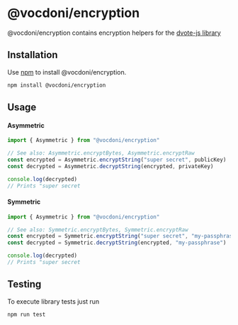 # @vocdoni/encryption

@vocdoni/encryption contains encryption helpers for the [dvote-js library](https://github.com/vocdoni/dvote-js/)

## Installation

Use [npm](https://www.npmjs.com/) to install @vocdoni/encryption.

```bash
npm install @vocdoni/encryption
```

## Usage

#### Asymmetric

```ts
import { Asymmetric } from "@vocdoni/encryption"

// See also: Asymmetric.encryptBytes, Asymmetric.encryptRaw
const encrypted = Asymmetric.encryptString("super secret", publicKey)
const decrypted = Asymmetric.decryptString(encrypted, privateKey)

console.log(decrypted)
// Prints "super secret
```

#### Symmetric

```ts
import { Asymmetric } from "@vocdoni/encryption"

// See also: Symmetric.encryptBytes, Symmetric.encryptRaw
const encrypted = Symmetric.encryptString("super secret", "my-passphrase")
const decrypted = Symmetric.decryptString(encrypted, "my-passphrase")

console.log(decrypted)
// Prints "super secret
```

## Testing

To execute library tests just run

```bash
npm run test
```
